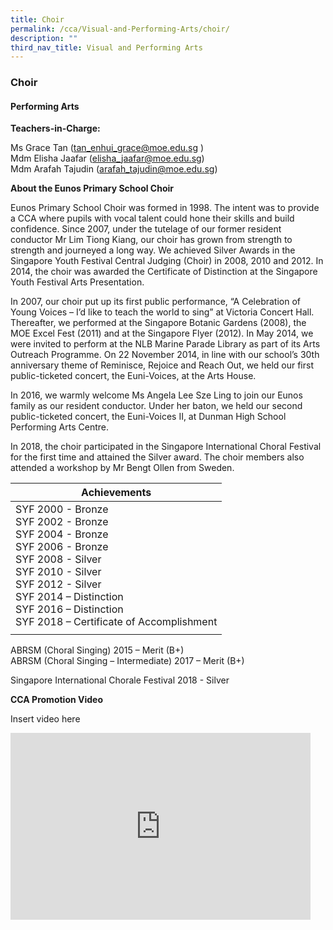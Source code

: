 ```yaml
---
title: Choir
permalink: /cca/Visual-and-Performing-Arts/choir/
description: ""
third_nav_title: Visual and Performing Arts
---
```

### Choir

#### Performing Arts

**Teachers-in-Charge:**

Ms Grace Tan ([tan\_enhui\_grace@moe.edu.sg](mailto:tan_enhui_grace@moe.edu.sg)&nbsp;)  
Mdm Elisha Jaafar ([elisha\_jaafar@moe.edu.sg](mailto:elisha_jaafar@moe.edu.sg))  
Mdm Arafah Tajudin ([arafah\_tajudin@moe.edu.sg](mailto:arafah_tajudin@moe.edu.sg))

**About the Eunos Primary School Choir**

Eunos Primary School Choir was formed in 1998. The intent was to provide a CCA where pupils with vocal talent could hone their skills and build confidence. Since 2007, under the tutelage of our former resident conductor Mr Lim Tiong Kiang, our choir has grown from strength to strength and journeyed a long way. We achieved Silver Awards in the Singapore Youth Festival Central Judging (Choir) in 2008, 2010 and 2012. In 2014, the choir was awarded the Certificate of Distinction at the Singapore Youth Festival Arts Presentation.

In 2007, our choir put up its first public performance, “A Celebration of Young Voices – I’d like to teach the world to sing” at Victoria Concert Hall. Thereafter, we performed at the Singapore Botanic Gardens (2008), the MOE Excel Fest (2011) and at the Singapore Flyer (2012). In May 2014, we were invited to perform at the NLB Marine Parade Library as part of its Arts Outreach Programme. On 22 November 2014, in line with our school’s 30th anniversary theme of Reminisce, Rejoice and Reach Out, we held our first public-ticketed concert, the Euni-Voices, at the Arts House.

In 2016, we warmly welcome Ms Angela Lee Sze Ling to join our Eunos family as our resident conductor. Under her baton, we held our second public-ticketed concert, the Euni-Voices II, at Dunman High School Performing Arts Centre.

In 2018, the choir participated in the Singapore International Choral Festival for the first time and attained the Silver award. The choir members also attended a workshop by Mr Bengt Ollen from Sweden.

| Achievements |
|---|
| SYF 2000 - Bronze<br>SYF 2002 - Bronze<br>SYF 2004 - Bronze<br>SYF 2006 - Bronze<br>SYF 2008 - Silver<br>SYF 2010 - Silver<br>SYF 2012 - Silver<br>SYF 2014 – Distinction<br>SYF 2016 – Distinction<br>SYF 2018 – Certificate of Accomplishment |
|  |

ABRSM (Choral Singing) 2015 – Merit (B+)  
ABRSM (Choral Singing – Intermediate) 2017 – Merit (B+)

Singapore International Chorale Festival 2018 - Silver

**CCA Promotion Video**

Insert video here

<iframe allowfullscreen="true" height="299" width="480" frameborder="0" src="https://docs.google.com/presentation/d/e/2PACX-1vQBJLIh-OuVoIBkJeW_c-DKOXlirfSTy49mQs3kGEhtnVOJDgfuLrSm3ih8z4Evbqwbv5YBGjVTljqo/embed?start=false&amp;loop=false&amp;delayms=5000"></iframe>